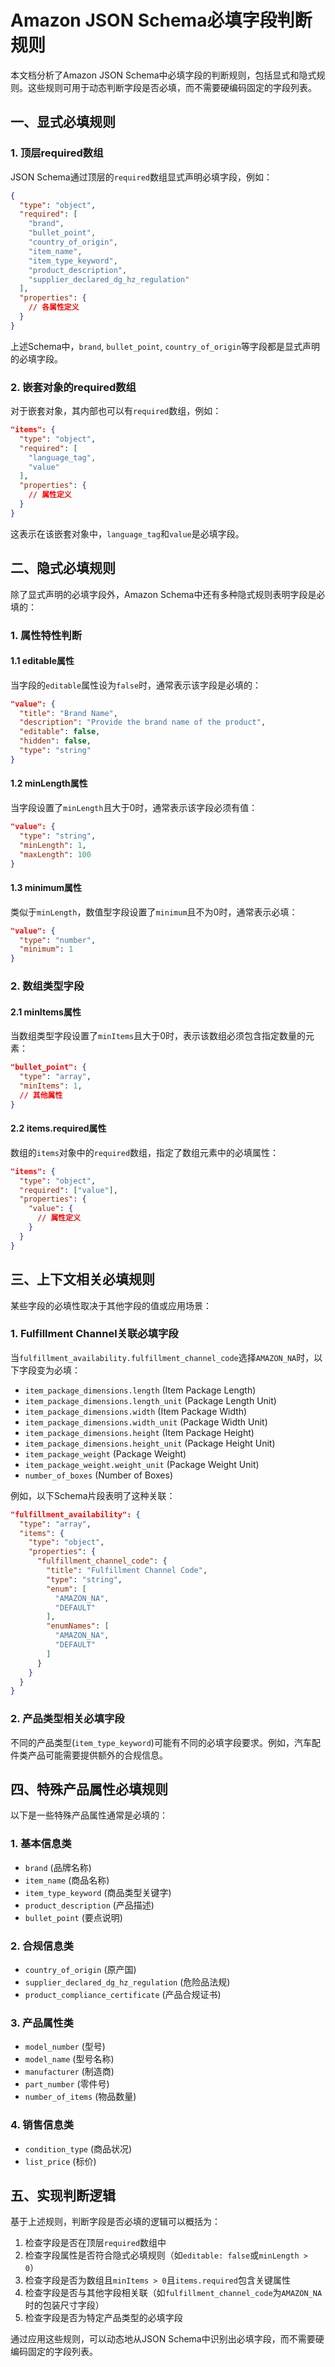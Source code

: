 # Amazon JSON Schema必填字段判断规则

本文档分析了Amazon JSON Schema中必填字段的判断规则，包括显式和隐式规则。这些规则可用于动态判断字段是否必填，而不需要硬编码固定的字段列表。

## 一、显式必填规则

### 1. 顶层required数组

JSON Schema通过顶层的`required`数组显式声明必填字段，例如：

```json
{
  "type": "object",
  "required": [
    "brand",
    "bullet_point",
    "country_of_origin",
    "item_name",
    "item_type_keyword",
    "product_description",
    "supplier_declared_dg_hz_regulation"
  ],
  "properties": {
    // 各属性定义
  }
}
```

上述Schema中，`brand`, `bullet_point`, `country_of_origin`等字段都是显式声明的必填字段。

### 2. 嵌套对象的required数组

对于嵌套对象，其内部也可以有`required`数组，例如：

```json
"items": {
  "type": "object",
  "required": [
    "language_tag",
    "value"
  ],
  "properties": {
    // 属性定义
  }
}
```

这表示在该嵌套对象中，`language_tag`和`value`是必填字段。

## 二、隐式必填规则

除了显式声明的必填字段外，Amazon Schema中还有多种隐式规则表明字段是必填的：

### 1. 属性特性判断

#### 1.1 editable属性

当字段的`editable`属性设为`false`时，通常表示该字段是必填的：

```json
"value": {
  "title": "Brand Name",
  "description": "Provide the brand name of the product",
  "editable": false,
  "hidden": false,
  "type": "string"
}
```

#### 1.2 minLength属性

当字段设置了`minLength`且大于0时，通常表示该字段必须有值：

```json
"value": {
  "type": "string",
  "minLength": 1,
  "maxLength": 100
}
```

#### 1.3 minimum属性

类似于`minLength`，数值型字段设置了`minimum`且不为0时，通常表示必填：

```json
"value": {
  "type": "number",
  "minimum": 1
}
```

### 2. 数组类型字段

#### 2.1 minItems属性

当数组类型字段设置了`minItems`且大于0时，表示该数组必须包含指定数量的元素：

```json
"bullet_point": {
  "type": "array",
  "minItems": 1,
  // 其他属性
}
```

#### 2.2 items.required属性

数组的`items`对象中的`required`数组，指定了数组元素中的必填属性：

```json
"items": {
  "type": "object",
  "required": ["value"],
  "properties": {
    "value": {
      // 属性定义
    }
  }
}
```

## 三、上下文相关必填规则

某些字段的必填性取决于其他字段的值或应用场景：

### 1. Fulfillment Channel关联必填字段

当`fulfillment_availability.fulfillment_channel_code`选择`AMAZON_NA`时，以下字段变为必填：

- `item_package_dimensions.length` (Item Package Length)
- `item_package_dimensions.length_unit` (Package Length Unit)
- `item_package_dimensions.width` (Item Package Width)
- `item_package_dimensions.width_unit` (Package Width Unit)
- `item_package_dimensions.height` (Item Package Height)
- `item_package_dimensions.height_unit` (Package Height Unit)
- `item_package_weight` (Package Weight)
- `item_package_weight.weight_unit` (Package Weight Unit)
- `number_of_boxes` (Number of Boxes)

例如，以下Schema片段表明了这种关联：

```json
"fulfillment_availability": {
  "type": "array",
  "items": {
    "type": "object",
    "properties": {
      "fulfillment_channel_code": {
        "title": "Fulfillment Channel Code",
        "type": "string",
        "enum": [
          "AMAZON_NA",
          "DEFAULT"
        ],
        "enumNames": [
          "AMAZON_NA",
          "DEFAULT"
        ]
      }
    }
  }
}
```

### 2. 产品类型相关必填字段

不同的产品类型(`item_type_keyword`)可能有不同的必填字段要求。例如，汽车配件类产品可能需要提供额外的合规信息。

## 四、特殊产品属性必填规则

以下是一些特殊产品属性通常是必填的：

### 1. 基本信息类

- `brand` (品牌名称)
- `item_name` (商品名称)
- `item_type_keyword` (商品类型关键字)
- `product_description` (产品描述)
- `bullet_point` (要点说明)

### 2. 合规信息类

- `country_of_origin` (原产国)
- `supplier_declared_dg_hz_regulation` (危险品法规)
- `product_compliance_certificate` (产品合规证书)

### 3. 产品属性类

- `model_number` (型号)
- `model_name` (型号名称)
- `manufacturer` (制造商)
- `part_number` (零件号)
- `number_of_items` (物品数量)

### 4. 销售信息类

- `condition_type` (商品状况)
- `list_price` (标价)

## 五、实现判断逻辑

基于上述规则，判断字段是否必填的逻辑可以概括为：

1. 检查字段是否在顶层`required`数组中
2. 检查字段属性是否符合隐式必填规则（如`editable: false`或`minLength > 0`）
3. 检查字段是否为数组且`minItems > 0`且`items.required`包含关键属性
4. 检查字段是否与其他字段相关联（如`fulfillment_channel_code`为`AMAZON_NA`时的包装尺寸字段）
5. 检查字段是否为特定产品类型的必填字段

通过应用这些规则，可以动态地从JSON Schema中识别出必填字段，而不需要硬编码固定的字段列表。 